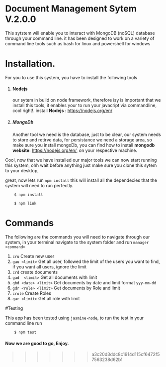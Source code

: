 
# Document Management Sytem V.2.0.0
This sytstem will enable you to interact with MongoDB (noSQL) database through your command line. it has been designed to work on a variety of command line tools such as bash for linux and powershell for windows

# Installation.

For you to use this system, you have to install the  following tools

1. #### Nodejs
    our sytem in build on node framework, therefore isy is important that we install this tools, it enables your to run your javacript via commandline, cool right!. install **Nodejs** : https://nodejs.org/en/

2. ##### MongoDb
    Another tool we need is the database, just to be clear, our system needs to store and retirve data, for persistance we need a storage area, so make sure you install mongoDb, you can find how to install **mongodb website**: https://nodejs.org/en/, on your respective machine.

Cool, now that we have installed our major tools we can now start running this system, ohh wait before anything just make sure you clone this sytem to your desktop,

great, now lets run ` npm install ` this will install all the dependecies that the system will need to run perfectly.
```
    $ npm install
    
    $ npm link
```

# Commands
The following are the  commands you will need to navigate through our system, in your terminal navigate to the system folder and run `manager <command>`

1. `cru` Create new user
2. `gau <limit>` Get all user, followed the limit of the users you want to find, if you want all users, ignore the limit
3. `crd` create documents
4. `gad  <limit>` Get all documents with limit
5. `gbd <date> <limit>` Get documents by date  and limit format `yyy-mm-dd`
6. `gdr <role> <limit>` Get documents by Role and limit
7. `crole` Create Roles
8. `gar <limit>` Get all role with limit

#Testing

This app has been tested using  `jasmine-node`, to run the test in your command line run
```
    $ npm test
```

#### Now we are good to go, Enjoy.
>>>>>>> a3c20d3ddc8c1914d115cf6472f57563238d62b1
